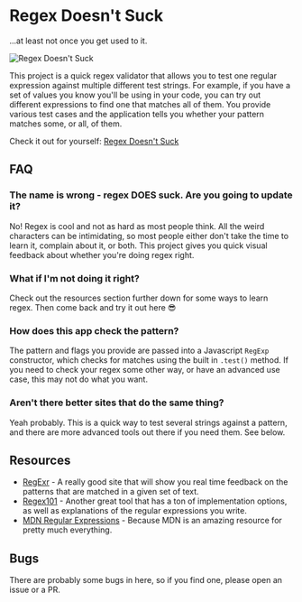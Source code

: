 # Regex Doesn't Suck

...at least not once you get used to it.

<img align="center" src="https://raw.githubusercontent.com/pbzona/regexdoesntsuck/master/regexdoesntsuck.png" alt="Regex Doesn't Suck">

This project is a quick regex validator that allows you to test one regular expression against multiple different test strings. For example, if you have a set of values you know you'll be using in your code, you can try out different expressions to find one that matches all of them. You provide various test cases and the application tells you whether your pattern matches some, or all, of them.

Check it out for yourself: [Regex Doesn't Suck](https://regexdoesntsuck.com)

## FAQ

### The name is wrong - regex DOES suck. Are you going to update it?

No! Regex is cool and not as hard as most people think. All the weird characters can be intimidating, so most people either don't take the time to learn it, complain about it, or both. This project gives you quick visual feedback about whether you're doing regex right.

### What if I'm not doing it right?

Check out the resources section further down for some ways to learn regex. Then come back and try it out here 😎

### How does this app check the pattern?

The pattern and flags you provide are passed into a Javascript `RegExp` constructor, which checks for matches using the built in `.test()` method. If you need to check your regex some other way, or have an advanced use case, this may not do what you want.

### Aren't there better sites that do the same thing?

Yeah probably. This is a quick way to test several strings against a pattern, and there are more advanced tools out there if you need them. See below.

## Resources

- [RegExr](https://regexr.com/) - A really good site that will show you real time feedback on the patterns that are matched in a given set of text.
- [Regex101](https://regex101.com/) - Another great tool that has a ton of implementation options, as well as explanations of the regular expressions you write.
- [MDN Regular Expressions](https://developer.mozilla.org/en-US/docs/Web/JavaScript/Guide/Regular_Expressions) - Because MDN is an amazing resource for pretty much everything.

## Bugs

There are probably some bugs in here, so if you find one, please open an issue or a PR.
